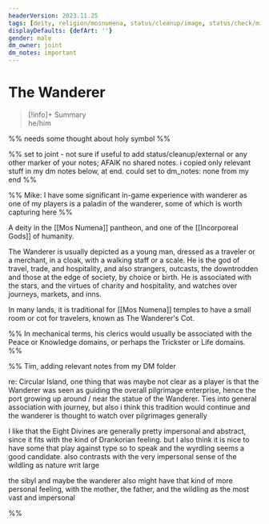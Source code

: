 ```yaml
---
headerVersion: 2023.11.25
tags: [deity, religion/mosnumena, status/cleanup/image, status/check/mike]
displayDefaults: {defArt: ''}
gender: male
dm_owner: joint
dm_notes: important
---
```

# The Wanderer
>[!info]+ Summary  
> he/him

%% needs some thought about holy symbol %%

%% set to joint - not sure if useful to add status/cleanup/external or any other marker of your notes; AFAIK no shared notes. i copied only relevant stuff in my dm notes below, at end. could set to dm_notes: none from my end %%

%% Mike: I have some significant in-game experience with wanderer as one of my players is a paladin of the wanderer, some of which is worth capturing here %%

A deity in the [[Mos Numena]] pantheon, and one of the [[Incorporeal Gods]] of humanity. 

The Wanderer is usually depicted as a young man, dressed as a traveler or a merchant, in a cloak, with a walking staff or a scale. He is the god of travel, trade, and hospitality, and also strangers, outcasts, the downtrodden and those at the edge of society, by choice or birth. He is associated with the stars, and the virtues of charity and hospitality, and watches over journeys, markets, and inns.

In many lands, it is traditional for [[Mos Numena]] temples to have a small room or cot for travelers, known as The Wanderer's Cot. 

%% In mechanical terms, his clerics would usually be associated with the Peace or Knowledge domains, or perhaps the Trickster or Life domains. %%

%% Tim, adding relevant notes from my DM folder

re: Circular Island, one thing that was maybe not clear as a player is that the Wanderer was seen as guiding the overall pilgrimage enterprise, hence the port growing up around / near the statue of the Wanderer. Ties into general association with journey, but also i think this tradition would continue and the wanderer is thought to watch over pilgrimages generally

 I like that the Eight Divines are generally pretty impersonal and abstract, since it fits with the kind of Drankorian feeling. but I also think it is nice to have some that play against type so to speak and the wyrdling seems a good candidate. also contrasts with the very impersonal sense of the wildling as nature writ large
 
the sibyl and maybe the wanderer also might have that kind of more personal feeling, with the mother, the father, and the wildling as the most vast and impersonal

%%